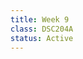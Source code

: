 ```yaml
---
title: Week 9
class: DSC204A
status: Active
---
```



<!--Class 1
: {: .label} Ray
<!-- Guest Lecture - [Stephanie Wang](https://stephanie-wang.github.io/) 
<!-- : [Slides](assets/slides/UCSD_3_3_24_A_brief_history_of_the_Ray_ecosystem.pdf) &#8226; [Recording](https://drive.google.com/file/d/1KB5LWGNNkgOTWk_shgM4brYGGm7TsS0w/view?usp=sharing) &#8226; [Scribe Notes](assets/scribe_notes/Mar_4_scribe_note.pdf) 
: *Reading:*
* [TensorFlow: A system for large-scale machine learning (required)](https://arxiv.org/pdf/1605.08695.pdf)
* [Petuum: A New Platform for Distributed Machine Learning on Big Data (required)](https://arxiv.org/pdf/1312.7651.pdf)
* [Scaling Distributed Machine Learning with the Parameter Server (required)](https://www.usenix.org/system/files/conference/osdi14/osdi14-paper-li_mu.pdf)
* [PipeDream: Generalized Pipeline Parallelism for DNN Training (optional)](https://people.eecs.berkeley.edu/~matei/papers/2019/sosp_pipedream.pdf)
* [PyTorch Distributed: Experiences on Accelerating Data Parallel Training (optional)](https://arxiv.org/pdf/2006.15704.pdf)


Class 2
: {: .label} ML System - 1
<!--  : [Slides](assets/slides/21_ml-system-1.pdf) &#8226; [Recording](https://podcast.ucsd.edu/watch/wi24/dsc204a_a00/24) &#8226; [Scribe Notes](assets/scribe_notes/Mar_6_scribe_note.pdf) 
: *Reading:* 
* [TensorFlow: A system for large-scale machine learning (required)](https://arxiv.org/pdf/1605.08695.pdf)
* [Petuum: A New Platform for Distributed Machine Learning on Big Data (required)](https://arxiv.org/pdf/1312.7651.pdf)
* [Scaling Distributed Machine Learning with the Parameter Server (required)](https://www.usenix.org/system/files/conference/osdi14/osdi14-paper-li_mu.pdf)
* [PipeDream: Generalized Pipeline Parallelism for DNN Training (optional)](https://people.eecs.berkeley.edu/~matei/papers/2019/sosp_pipedream.pdf)
* [PyTorch Distributed: Experiences on Accelerating Data Parallel Training (optional)](https://arxiv.org/pdf/2006.15704.pdf)


Class 3
: {: .label} SKY
<!-- Guest Lecture - [Prof. Ion Stoica](https://people.eecs.berkeley.edu/~istoica/) -->
<!--  : [Slides](#) &#8226; [Recording](https://drive.google.com/file/d/1wp0pcSAZtmE3TQQ7vzn1_qBuCfNchzM9/view) &#8226; [Scribe Notes](assets/scribe_notes/Mar_8_scribe_note.pdf) 
: *Reading:* 
* [TensorFlow: A system for large-scale machine learning (required)](https://arxiv.org/pdf/1605.08695.pdf)
* [Petuum: A New Platform for Distributed Machine Learning on Big Data (required)](https://arxiv.org/pdf/1312.7651.pdf)
* [Scaling Distributed Machine Learning with the Parameter Server (required)](https://www.usenix.org/system/files/conference/osdi14/osdi14-paper-li_mu.pdf)
* [PipeDream: Generalized Pipeline Parallelism for DNN Training (optional)](https://people.eecs.berkeley.edu/~matei/papers/2019/sosp_pipedream.pdf)
* [PyTorch Distributed: Experiences on Accelerating Data Parallel Training (optional)](https://arxiv.org/pdf/2006.15704.pdf)
-->
